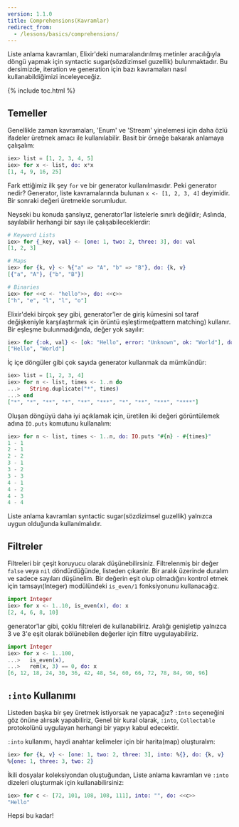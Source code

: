 ```yaml
---
version: 1.1.0
title: Comprehensions(Kavramlar)
redirect_from:
  - /lessons/basics/comprehensions/
---
```


Liste anlama kavramları, Elixir'deki numaralandırılmış metinler aracılığıyla döngü yapmak için syntactic sugar(sözdizimsel guzellik) bulunmaktadır. Bu dersimizde, iteration ve generation için bazı kavramaları nasıl kullanabildiğimizi inceleyeceğiz.

{% include toc.html %}

## Temeller

Genellikle zaman kavramaları, 'Enum' ve 'Stream' yinelemesi için daha özlü ifadeler üretmek amacı ile kullanılabilir. Basit bir örneğe bakarak anlamaya çalışalım:

```elixir
iex> list = [1, 2, 3, 4, 5]
iex> for x <- list, do: x*x
[1, 4, 9, 16, 25]
```

Fark ettiğimiz ilk şey `for` ve bir generator kullanılmasıdır.  Peki generator nedir? Generator, liste kavramalarında bulunan `x <- [1, 2, 3, 4]` deyimidir. Bir sonraki değeri üretmekle sorumludur.

Neyseki bu konuda şanslıyız, generator'lar listelerle sınırlı değildir; Aslında, sayılabilir herhangi bir sayı ile çalışabileceklerdir:

```elixir
# Keyword Lists
iex> for {_key, val} <- [one: 1, two: 2, three: 3], do: val
[1, 2, 3]

# Maps
iex> for {k, v} <- %{"a" => "A", "b" => "B"}, do: {k, v}
[{"a", "A"}, {"b", "B"}]

# Binaries
iex> for <<c <- "hello">>, do: <<c>>
["h", "e", "l", "l", "o"]
```

Elixir'deki birçok şey gibi, generator'ler de giriş kümesini sol taraf değişkeniyle karşılaştırmak için örüntü eşleştirme(pattern matching) kullanır. Bir eşleşme bulunmadığında, değer yok sayılır:

```elixir
iex> for {:ok, val} <- [ok: "Hello", error: "Unknown", ok: "World"], do: val
["Hello", "World"]
```

İç içe döngüler gibi çok sayıda generator kullanmak da mümkündür:

```elixir
iex> list = [1, 2, 3, 4]
iex> for n <- list, times <- 1..n do
...>   String.duplicate("*", times)
...> end
["*", "*", "**", "*", "**", "***", "*", "**", "***", "****"]
```

Oluşan döngüyü daha iyi açıklamak için, üretilen iki değeri görüntülemek adına `IO.puts` komutunu kullanalım:

```elixir
iex> for n <- list, times <- 1..n, do: IO.puts "#{n} - #{times}"
1 - 1
2 - 1
2 - 2
3 - 1
3 - 2
3 - 3
4 - 1
4 - 2
4 - 3
4 - 4
```

Liste anlama kavramları syntactic sugar(sözdizimsel guzellik) yalnızca uygun olduğunda kullanılmalıdır.

## Filtreler

Filtreleri bir çeşit koruyucu olarak düşünebilirsiniz. Filtrelenmiş bir değer `false` veya `nil` döndürdüğünde, listeden çıkarılır. Bir aralık üzerinde duralım ve sadece sayıları düşünelim. Bir değerin eşit olup olmadığını kontrol etmek için tamsayı(Integer) modülündeki `is_even/1` fonksiyonunu kullanacağız.

```elixir
import Integer
iex> for x <- 1..10, is_even(x), do: x
[2, 4, 6, 8, 10]
```

generator'lar gibi, çoklu filtreleri de kullanabiliriz. Aralığı genişletip yalnızca 3 ve 3'e eşit olarak bölünebilen değerler için filtre uygulayabiliriz.

```elixir
import Integer
iex> for x <- 1..100,
...>   is_even(x),
...>   rem(x, 3) == 0, do: x
[6, 12, 18, 24, 30, 36, 42, 48, 54, 60, 66, 72, 78, 84, 90, 96]
```

## `:into` Kullanımı

Listeden başka bir şey üretmek istiyorsak ne yapacağız? `:Into` seçeneğini göz önüne alırsak yapabiliriz, Genel bir kural olarak, `:into`, `Collectable` protokolünü uygulayan herhangi bir yapıyı kabul edecektir.

`:into` kullanımı, haydi anahtar kelimeler için bir harita(map) oluşturalım:

```elixir
iex> for {k, v} <- [one: 1, two: 2, three: 3], into: %{}, do: {k, v}
%{one: 1, three: 3, two: 2}
```

İkili dosyalar koleksiyondan oluştuğundan, Liste anlama kavramları ve `:into` dizeleri oluşturmak için kullanabilirsiniz:

```elixir
iex> for c <- [72, 101, 108, 108, 111], into: "", do: <<c>>
"Hello"
```

Hepsi bu kadar!